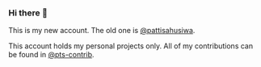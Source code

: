 ### Hi there :wave:

This is my new account. The old one is [@pattisahusiwa](https://github.com/pattisahusiwa).

This account holds my personal projects only. All of my contributions can be found in [@pts-contrib](https://github.com/pts-contrib).
